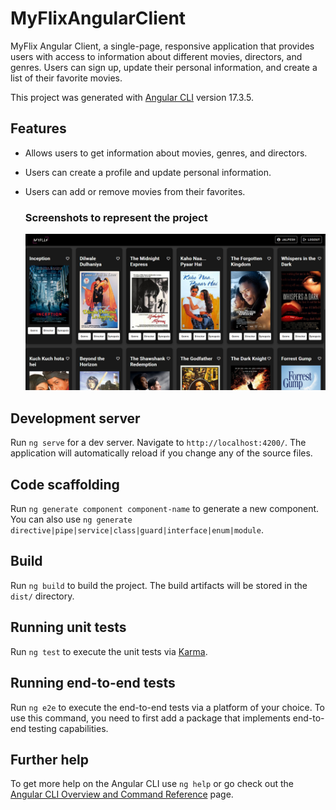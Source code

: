 # MyFlixAngularClient

MyFlix Angular Client, a single-page, responsive application that provides users with access to information about different movies, directors, and genres. Users can sign up, update their personal information, and create a list of their favorite movies.

This project was generated with [Angular CLI](https://github.com/angular/angular-cli) version 17.3.5.

## Features

- Allows users to get information about movies, genres, and directors.
- Users can create a profile and update personal information.
- Users can add or remove movies from their favorites.

  ### Screenshots to represent the project

  ![alt text](task6.4.png)

## Development server

Run `ng serve` for a dev server. Navigate to `http://localhost:4200/`. The application will automatically reload if you change any of the source files.

## Code scaffolding

Run `ng generate component component-name` to generate a new component. You can also use `ng generate directive|pipe|service|class|guard|interface|enum|module`.

## Build

Run `ng build` to build the project. The build artifacts will be stored in the `dist/` directory.

## Running unit tests

Run `ng test` to execute the unit tests via [Karma](https://karma-runner.github.io).

## Running end-to-end tests

Run `ng e2e` to execute the end-to-end tests via a platform of your choice. To use this command, you need to first add a package that implements end-to-end testing capabilities.

## Further help

To get more help on the Angular CLI use `ng help` or go check out the [Angular CLI Overview and Command Reference](https://angular.io/cli) page.
